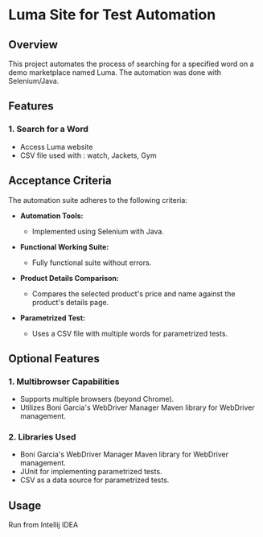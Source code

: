 # Luma Site for Test Automation

## Overview

This project automates the process of searching for a specified word on a demo marketplace named Luma. The automation was done with Selenium/Java.

## Features

### 1. Search for a Word

- Access Luma website
- CSV file used with : watch, Jackets, Gym

## Acceptance Criteria

The automation suite adheres to the following criteria:

- **Automation Tools:**
    - Implemented using Selenium with Java.

- **Functional Working Suite:**
    - Fully functional suite without errors.

- **Product Details Comparison:**
    - Compares the selected product's price and name against the product's details page.

- **Parametrized Test:**
    - Uses a CSV file with multiple words for parametrized tests.

## Optional Features

### 1. Multibrowser Capabilities

- Supports multiple browsers (beyond Chrome).
- Utilizes Boni Garcia's WebDriver Manager Maven library for WebDriver management.

### 2. Libraries Used

- Boni Garcia's WebDriver Manager Maven library for WebDriver management.
- JUnit for implementing parametrized tests.
- CSV as a data source for parametrized tests.

## Usage

Run from Intellij IDEA
